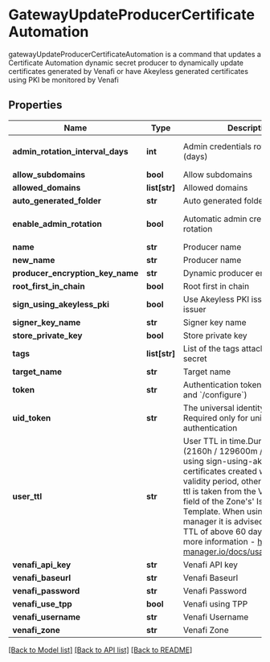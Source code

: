 # GatewayUpdateProducerCertificateAutomation

gatewayUpdateProducerCertificateAutomation is a command that updates a Certificate Automation dynamic secret producer to dynamically update certificates generated by Venafi or have Akeyless generated certificates using PKI be monitored by Venafi
## Properties
Name | Type | Description | Notes
------------ | ------------- | ------------- | -------------
**admin_rotation_interval_days** | **int** | Admin credentials rotation interval (days) | [optional] [default to 0]
**allow_subdomains** | **bool** | Allow subdomains | [optional] 
**allowed_domains** | **list[str]** | Allowed domains | [optional] 
**auto_generated_folder** | **str** | Auto generated folder | [optional] 
**enable_admin_rotation** | **bool** | Automatic admin credentials rotation | [optional] [default to False]
**name** | **str** | Producer name | 
**new_name** | **str** | Producer name | [optional] 
**producer_encryption_key_name** | **str** | Dynamic producer encryption key | [optional] 
**root_first_in_chain** | **bool** | Root first in chain | [optional] 
**sign_using_akeyless_pki** | **bool** | Use Akeyless PKI issuer or Venafi issuer | [optional] 
**signer_key_name** | **str** | Signer key name | [optional] 
**store_private_key** | **bool** | Store private key | [optional] 
**tags** | **list[str]** | List of the tags attached to this secret | [optional] 
**target_name** | **str** | Target name | [optional] 
**token** | **str** | Authentication token (see &#x60;/auth&#x60; and &#x60;/configure&#x60;) | [optional] 
**uid_token** | **str** | The universal identity token, Required only for universal_identity authentication | [optional] 
**user_ttl** | **str** | User TTL in time.Duration format (2160h / 129600m / etc...). When using sign-using-akeyless-pki certificates created will have this validity period, otherwise the user-ttl is taken from the Validity Period field of the Zone&#39;s&#39; Issuing Template. When using cert-manager it is advised to have a TTL of above 60 days (1440h). For more information - https://cert-manager.io/docs/usage/certificate/ | [optional] 
**venafi_api_key** | **str** | Venafi API key | [optional] 
**venafi_baseurl** | **str** | Venafi Baseurl | [optional] 
**venafi_password** | **str** | Venafi Password | [optional] 
**venafi_use_tpp** | **bool** | Venafi using TPP | [optional] 
**venafi_username** | **str** | Venafi Username | [optional] 
**venafi_zone** | **str** | Venafi Zone | [optional] 

[[Back to Model list]](../README.md#documentation-for-models) [[Back to API list]](../README.md#documentation-for-api-endpoints) [[Back to README]](../README.md)



